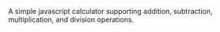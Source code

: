A simple javascript calculator supporting addition, subtraction, multiplication, and division operations.